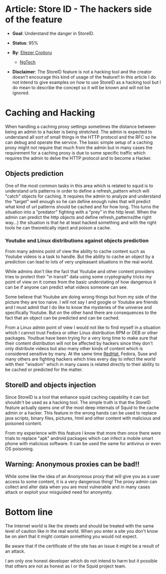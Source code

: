 # Article: Store ID - The hackers side of the feature

  - **Goal**: Understand the danger in StoreID.

  - **Status**: 95%

  - **By**: [Eliezer
    Croitoru](/Eliezer%20Croitoru)
    - [NgTech](http://www1.ngtech.co.il/)

  - **Disclaimer**: The StoreID feature is not a hacking tool and the
    creator doesn't encourage this kind of usage of the feature\!\! In
    this article I do not intend to give examples on how to use StoreID
    as a hacking tool but I do mean to describe the concept so it will
    be known and will not be ignored.

# Caching and Hacking

When handling a caching proxy settings sometimes the distance between
being an admin to a hacker is being stretched. The admin is expected to
understand all sort of small things in the HTTP protocol and the RFC so
he can debug and operate the service. The basic simple setup of a
caching proxy might not require that much from the admin but in many
cases the requirement for a caching proxy is due to some specific
traffic which requires the admin to delve the HTTP protocol and to
become a Hacker.

## Objects prediction

One of the most common tasks in this area which is related to squid is
to understand urls patterns in order to define a refresh\_pattern which
will "catch" objects for caching. It requires the admin to analyze and
understand the "target" well enough so he can define enough rules that
will predict what kind of url patterns should be cached and for how
long. This turns the situation into a "predator" fighting with a "prey"
in the http level. When the admin can predict the http objects and
define refresh\_patterns(the right way...) the situation is that he at
least hacked something and with the right tools he can theoretically
inject and poison a cache.

### Youtube and Linux distributions against objects prediction

From many admins point of view the ability to cache content such as
Youtube videos is a task to handle. But the ability to cache an object
by a prediction can lead to lots of very unpleasant situations in the
real world.

While admins don't like the fact that Youtube and other content
providers tries to protect their "in transit" data using some
cryptography tricks my point of view on it comes from the basic
understating of how dangerous it can be if anyone can predict what
videos someone can see.

Some believe that Youtube are doing wrong things but from my side of the
picture they are too naive. I will not say I and google or Youtube are
friends and I must admit that I do like to know the mysteries of the
universe and specifically Youtube. But on the other hand there are
consequences to the fact that an object can be predicted and can be
cached.

From a Linux admin point of view I would not like to find myself in a
situation which I cannot trust Fedora or other Linux distribution RPM or
DEB or other packages. Youtbue have been trying for a very long time to
make sure that their content distribution will not be affected by
hackers since they don't only distribute videos but also many other
kinds of content which is considered sensitive by many. At the same time
[RedHat](/RedHat),
Fedora, Suse and many others are fighting hackers which tries every day
to infect the world with their "wisdom" which in many cases is related
directly to their ability to be cached or predicted for the matter.

## StoreID and objects injection

Since StoreID is a tool that enhance squid caching capability it can but
shouldn't be used as a hacking tool. The simple truth is that the
StoreID feature actually opens one of the most deep internals of Squid
to the cache admin or a hacker. This feature in the wrong hands can be
used to replace java scripts, binary files, pictures, html and other
content with malicious and poisoned content.

From my experience with this feature I know that more then once there
were trials to replace "apk" android packages which can infect a mobile
smart phone with malicious software. It can be used the same for
antivirus or even OS poisoning.

## Warning: Anonymous proxies can be bad\!\!

While some like the idea of an Anonymous proxy that will give you as a
user access to some content, it is a very dangerous thing\! The proxy
admin can collect and alter data when you are most vulnerable and in
many cases attack or exploit your misguided need for anonymity.

# Bottom line

The Internet world is like the streets and should be treated with the
same level of caution like in the real world. When you enter a site you
don't know be on alert that it might contain something you would not
expect.

Be aware that if the certificate of the site has an issue it might be a
result of an attack.

I am only one honest developer which do not intend to harm but it
possible that others are not as honest as I or the Squid project team.
